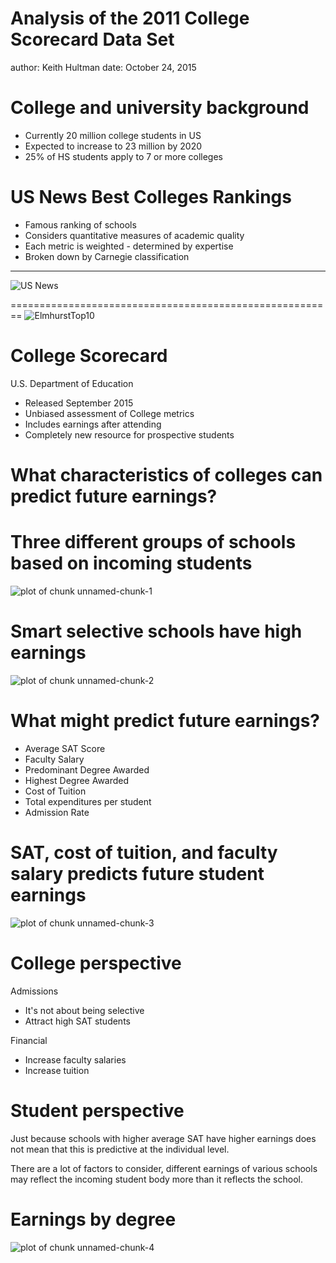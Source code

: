 Analysis of the 2011 College Scorecard Data Set
========================================================
author: Keith Hultman
date: October 24, 2015

College and university background
========================================================


* Currently 20 million college students in US
* Expected to increase to 23 million by 2020
* 25% of HS students apply to 7 or more colleges



US News Best Colleges Rankings
========================================================


* Famous ranking of schools
* Considers quantitative measures of academic quality
* Each metric is weighted - determined by expertise
* Broken down by Carnegie classification

***

![US News](USNews.png)


========================================================
![ElmhurstTop10](ElmhurstTop10.png)

College Scorecard
========================================================
U.S. Department of Education
* Released September 2015
* Unbiased assessment of College metrics
* Includes earnings after attending
* Completely new resource for prospective students

What characteristics of colleges can predict future earnings?
========================================================


Three different groups of schools based on incoming students
========================================================

![plot of chunk unnamed-chunk-1](ProjectPresentation-figure/unnamed-chunk-1-1.png) 

Smart selective schools have high earnings
========================================================
![plot of chunk unnamed-chunk-2](ProjectPresentation-figure/unnamed-chunk-2-1.png) 

What might predict future earnings?
========================================================

* Average SAT Score
* Faculty Salary
* Predominant Degree Awarded
* Highest Degree Awarded
* Cost of Tuition
* Total expenditures per student
* Admission Rate


SAT, cost of tuition, and faculty salary predicts future student earnings
========================================================
![plot of chunk unnamed-chunk-3](ProjectPresentation-figure/unnamed-chunk-3-1.png) 

College perspective
========================================================
Admissions
* It's not about being selective 
* Attract high SAT students

Financial 
* Increase faculty salaries
* Increase tuition

Student perspective
========================================================
Just because schools with higher average SAT have higher earnings does not mean that this is predictive at the individual level. 

There are a lot of factors to consider, different earnings of various schools may reflect the incoming student body more than it reflects the school. 


Earnings by degree
========================================================

![plot of chunk unnamed-chunk-4](ProjectPresentation-figure/unnamed-chunk-4-1.png) 


